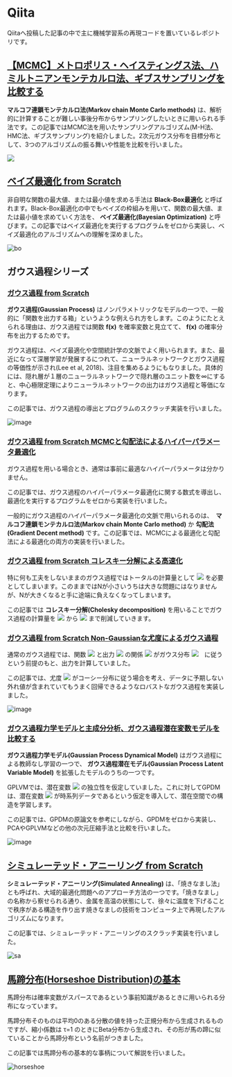 # Qiita

Qiitaへ投稿した記事の中で主に機械学習系の再現コードを置いているレポジトリです。


## [【MCMC】メトロポリス・ヘイスティングス法、ハミルトニアンモンテカルロ法、ギブスサンプリングを比較する](https://qiita.com/meltyyyyy/items/b04e5c13a0ea71c2be05)

**マルコフ連鎖モンテカルロ法(Markov chain Monte Carlo methods)** は、解析的に計算することが難しい事後分布からサンプリングしたいときに用いられる手法です。この記事ではMCMC法を用いたサンプリングアルゴリズム(M-H法、HMC法、ギブスサンプリング)を紹介しました。2次元ガウス分布を目標分布として、3つのアルゴリズムの振る舞いや性能を比較を行いました。

<img src=https://user-images.githubusercontent.com/81362789/180633664-0b70caf5-cc49-4801-add1-552348506dec.png>

## [ベイズ最適化 from Scratch](https://qiita.com/meltyyyyy/items/e67f22f98a96e30e5461)

非自明な関数の最大値、または最小値を求める手法は **Black-Box最適化** と呼ばれます。Black-Box最適化の中でもベイズの枠組みを用いて、関数の最大値、または最小値を求めていく方法を、 **ベイズ最適化(Bayesian Optimization)** と呼びます。この記事ではベイズ最適化を実行するプログラムをゼロから実装し、ベイズ最適化のアルゴリズムへの理解を深めました。

![bo](https://user-images.githubusercontent.com/81362789/180634525-8dbcd42b-2896-44fe-85d1-451ab4984205.gif)

## ガウス過程シリーズ

### [ガウス過程 from Scratch](https://qiita.com/meltyyyyy/items/8440849532cd55da1e45)

**ガウス過程(Gaussian Process)** はノンパラメトリックなモデルの一つで、一般的に「関数を出力する箱」というような例えられ方をします。このようにたとえられる理由は、ガウス過程では関数 **f(x)** を確率変数と見立てて、 **f(x)** の確率分布を出力するためです。

ガウス過程は、ベイズ最適化や空間統計学の文脈でよく用いられます。また、最近になって深層学習が発展するにつれて、ニューラルネットワークとガウス過程の等価性が示され(Lee et al, 2018)、注目を集めるようにもなりました。具体的には、隠れ層が１層のニューラルネットワークで隠れ層のユニット数を∞にすると、中心極限定理によりニューラルネットワークの出力はガウス過程と等価になります。

この記事では、ガウス過程の導出とプログラムのスクラッチ実装を行いました。

![image](https://user-images.githubusercontent.com/81362789/187078942-8b84644e-7293-4ed6-aa83-9d7e17b4c5d8.png)

### [ガウス過程 from Scratch MCMCと勾配法によるハイパーパラメータ最適化](https://qiita.com/meltyyyyy/items/5a058ecc81e010876a39)

ガウス過程を用いる場合とき、通常は事前に最適なハイパーパラメータは分かりません。

この記事では、ガウス過程のハイパーパラメータ最適化に関する数式を導出し、最適化を実行するプログラムをゼロから実装を行いました。

一般的にガウス過程のハイパーパラメータ最適化の文脈で用いられるのは、　**マルコフ連鎖モンテカルロ法(Markov chain Monte Carlo method)** か **勾配法(Gradient Decent method)** です。この記事では、MCMCによる最適化と勾配法による最適化の両方の実装を行いました。

### [ガウス過程 from Scratch コレスキー分解による高速化](https://qiita.com/meltyyyyy/items/44e2f270be72943086f3)

特に何も工夫をしないままのガウス過程ではトータルの計算量として <img src="https://latex.codecogs.com/gif.latex?O(N^3)" /> を必要としてしまいます。このままではNが小さいうちは大きな問題にはなりませんが、Nが大きくなると手に途端に負えなくなってしまいます。

この記事では **コレスキー分解(Cholesky decomposition)** を用いることでガウス過程の計算量を <img src="https://latex.codecogs.com/gif.latex?O(N^3)" /> から <img src="https://latex.codecogs.com/gif.latex?O(N^2)" /> まで削減していきます。

### [ガウス過程 from Scratch Non-Gaussianな尤度によるガウス過程](https://qiita.com/meltyyyyy/items/620691c0cd07023777cc)

通常のガウス過程では、関数 <img src="https://latex.codecogs.com/gif.latex?\mathbf{f}" /> と出力 <img src="https://latex.codecogs.com/gif.latex?\mathbf{y}" /> の関係 <img src="https://latex.codecogs.com/gif.latex?P(\mathbf{y}|\mathbf{f})" /> がガウス分布 <img src="https://latex.codecogs.com/gif.latex?\mathbb{N}(\mathbf{f},\sigma^2\mathbf{I})" />　に従うという前提のもと、出力を計算していました。

この記事では、尤度 <img src="https://latex.codecogs.com/gif.latex?P(\mathbf{y}|\mathbf{f})" /> がコーシー分布に従う場合を考え、データに予期しない外れ値が含まれていてもうまく回帰できるようなロバストなガウス過程を実装しました。

![image](https://user-images.githubusercontent.com/81362789/187079456-da19fb97-69d9-47c4-88fe-562fa995a1f0.png)

### [ガウス過程力学モデルと主成分分析、ガウス過程潜在変数モデルを比較する](https://qiita.com/meltyyyyy/items/f2e9f81354d1ed72a5d1)

**ガウス過程力学モデル(Gaussian Process Dynamical Model)** はガウス過程による教師なし学習の一つで、 **ガウス過程潜在モデル(Gaussian Process Latent Variable Model)** を拡張したモデルのうちの一つです。

GPLVMでは、潜在変数 <img src="https://latex.codecogs.com/gif.latex?\mathbf{X}=(\mathbf{x}_1,\mathbf{x}_2,\dots,\mathbf{x}_N)" /> の独立性を仮定していました。これに対してGPDMは、潜在変数 <img src="https://latex.codecogs.com/gif.latex?\mathbf{X}" /> が時系列データであるという仮定を導入して、潜在空間での構造を学習します。

この記事では、GPDMの原論文を参考にしながら、GPDMをゼロから実装し、PCAやGPLVMなどの他の次元圧縮手法と比較を行いました。

![image](https://user-images.githubusercontent.com/81362789/187079576-bb594b2b-81cd-4520-9be9-246965a733c5.png)

## [シミュレーテッド・アニーリング from Scratch](https://qiita.com/meltyyyyy/items/096efb08fb4ec532c330)

**シミュレーテッド・アニーリング(Simulated Annealing)** は、「焼きなまし法」とも呼ばれ、大域的最適化問題へのアプローチ方法の一つです。「焼きなまし」の名称から察せられる通り、金属を高温の状態にして、徐々に温度を下げることで秩序がある構造を作り出す焼きなましの技術をコンピュータ上で再現したアルゴリズムになります。

この記事では、シミュレーテッド・アニーリングのスクラッチ実装を行いました。

![sa](https://user-images.githubusercontent.com/81362789/190842392-4b88cd7f-edd4-4941-808a-7d292c4359fc.gif)

## [馬蹄分布(Horseshoe Distribution)の基本](https://qiita.com/meltyyyyy/items/91a95a777c6c6e6c7e5a)

馬蹄分布は確率変数がスパースであるという事前知識があるときに用いられる分布になっています。

馬蹄分布そのものは平均0のある分散の値を持った正規分布から生成されるものですが、縮小係数は τ=1 のときにBeta分布から生成され、その形が馬の蹄に似ていることから馬蹄分布という名前がつきました。

この記事では馬蹄分布の基本的な事柄について解説を行いました。

![horseshoe](https://user-images.githubusercontent.com/81362789/190842274-ebffbcd9-114b-4152-8efa-141ecfc04aa1.png)

